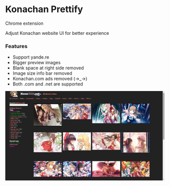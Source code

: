 # Konachan Prettify

Chrome extension

Adjust Konachan website UI for better experience

### Features
- Support yande.re
- Bigger preview images
- Blank space at right side removed
- Image size info bar removed
- Konachan.com ads removed (→_→)
- Both .com and .net are supported

![](https://raw.githubusercontent.com/isncg/.img/master/konachan-prettify/1.png)


